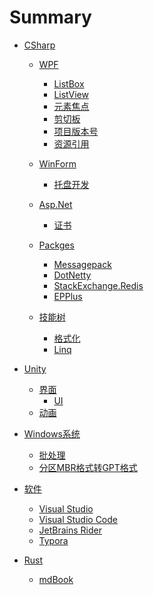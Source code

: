 # Summary 

- [CSharp](c-sharp/index.md)

  - [WPF](c-sharp/wpf/index.md)

    - [ListBox](c-sharp/wpf/listbox.md)
    - [ListView](c-sharp/wpf/listview.md)
    - [元素焦点](c-sharp/wpf/元素焦点.md)
    - [剪切板](c-sharp/wpf/剪切板.md)
    - [项目版本号](c-sharp/wpf/项目版本号.md)
    - [资源引用](c-sharp/wpf/资源引用.md)
  - [WinForm]()
    - [托盘开发](c-sharp/winform/tray.md)
  - [Asp.Net](c-sharp/aspnet/index.md)
    - [证书](c-sharp/aspnet/证书.md)
  
  - [Packges](c-sharp/packges/index.md)
  
    - [Messagepack](c-sharp/packges/messagepack.md)
    - [DotNetty](c-sharp/packges/dotnetty.md)
    - [StackExchange.Redis](c-sharp/packges/stackexchange-redis.md)
    - [EPPlus](c-sharp/packges/epplus.md)
  
  - [技能树](c-sharp/技能树/index.md)
  
    - [格式化](c-sharp/技能树/format.md)
    - [Linq](c-sharp/技能树/linq.md)
  
- [Unity]()
  - [界面]()
    - [UI](unity/ui/ui.md)
  - [动画](unity/animation.md)
- [Windows系统]()

  - [批处理](windows/bat-file.md)
  - [分区MBR格式转GPT格式](windows/mbr-gpt.md)

- [软件](softs/index.md)

  - [Visual Studio](softs/visual-studio.md)
  - [Visual Studio Code](softs/visual-studio-code.md)
  - [JetBrains Rider](softs/jetbrains-rider.md)
  - [Typora](softs/typora.md)

- [Rust]()

  - [mdBook](rust/mdbook.md)
